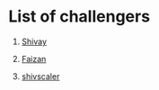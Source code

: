 # List of challengers
1. [Shivay](https://github.com/shivaylamba)

2. [Faizan](https://github.com/faizanr27)

2. [shivscaler](http://github.com/shivscaler)

